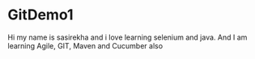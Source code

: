 # GitDemo1

Hi my name is sasirekha and i love learning selenium and java.
And I am learning Agile, GIT, Maven and Cucumber also 
